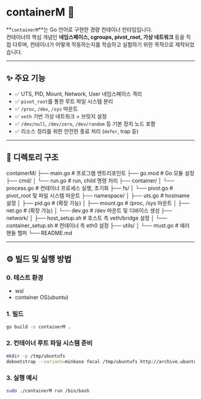 # containerM 🐳

**`containerM`**는 Go 언어로 구현한 경량 컨테이너 런타임입니다.  
컨테이너의 핵심 개념인 **네임스페이스, cgroups, pivot_root, 가상 네트워크** 등을 직접 다루며, 
컨테이너가 어떻게 작동하는지를 학습하고 실험하기 위한 목적으로 제작되었습니다.

---

## ✨ 주요 기능

- ✅ UTS, PID, Mount, Network, User 네임스페이스 격리
- ✅ `pivot_root`를 통한 루트 파일 시스템 분리
- ✅ `/proc`, `/dev`, `/sys` 마운트
- ✅ `veth` 기반 가상 네트워크 + 브릿지 설정
- ✅ `/dev/null`, `/dev/zero`, `/dev/random` 등 기본 장치 노드 포함
- ✅ 리소스 정리를 위한 안전한 종료 처리 (`defer`, trap 등)

---

## 📁 디렉토리 구조
containerM/
├── main.go # 프로그램 엔트리포인트
├── go.mod # Go 모듈 설정
├── cmd/
│    └── run.go # run, child 명령 처리
├── container/
│    └── process.go # 컨테이너 프로세스 실행, 초기화
├── fs/
│    └── pivot.go # pivot_root 및 파일 시스템 마운트
├── namespace/
│    ├── uts.go # hostname 설정
│    ├── pid.go # (확장 가능)
│    ├── mount.go # /proc, /sys 마운트
│    ├── net.go # (확장 가능)
│    └── dev.go # /dev 마운트 및 디바이스 생성
├── network/
│    ├── host_setup.sh # 호스트 측 veth/bridge 설정
│    └── container_setup.sh # 컨테이너 측 eth0 설정
├── utils/
│    └── must.go # 에러 핸들 헬퍼
└── README.md


---

## ⚙️ 빌드 및 실행 방법

### 0. 테스트 환경
* wsl
* container OS(ubuntu)

### 1. 빌드

```bash
go build -o containerM .
```

### 2. 컨테이너 루트 파일 시스템 준비
```bash
mkdir -p /tmp/ubuntufs
debootstrap --variant=minbase focal /tmp/ubuntufs http://archive.ubuntu.com/ubuntu # 또는 busybox 환경 구성
```

### 3. 실행 예시
```bash
sudo ./containerM run /bin/bash
```